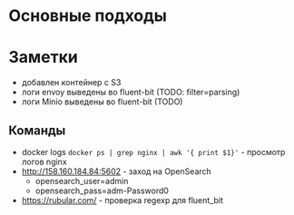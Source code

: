 # Основные подходы

# Заметки
- добавлен контейнер с S3
- логи envoy выведены во fluent-bit (TODO: filter=parsing)
- логи Minio выведены во fluent-bit (TODO)

## Команды

- docker logs `docker ps | grep nginx | awk '{ print $1}'` - просмотр логов nginx
- http://158.160.184.84:5602 - заход на OpenSearch
  - opensearch_user=admin
  - opensearch_pass=adm-Password0
- https://rubular.com/ - проверка regexp для fluent_bit